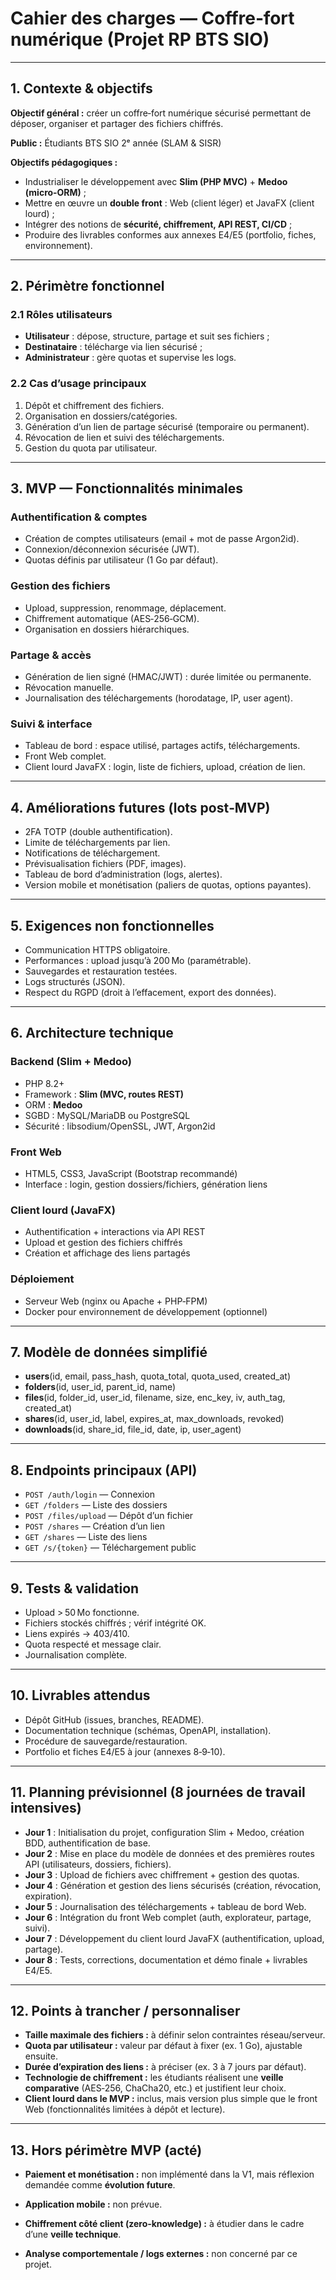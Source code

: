 # Cahier des charges — Coffre‑fort numérique (Projet RP BTS SIO)

---

## 1. Contexte & objectifs

**Objectif général :** créer un coffre‑fort numérique sécurisé permettant de déposer, organiser et partager des fichiers chiffrés.

**Public :** Étudiants BTS SIO 2ᵉ année (SLAM & SISR)

**Objectifs pédagogiques :**

* Industrialiser le développement avec **Slim (PHP MVC)** + **Medoo (micro‑ORM)** ;
* Mettre en œuvre un **double front** : Web (client léger) et JavaFX (client lourd) ;
* Intégrer des notions de **sécurité, chiffrement, API REST, CI/CD** ;
* Produire des livrables conformes aux annexes E4/E5 (portfolio, fiches, environnement).

---

## 2. Périmètre fonctionnel

### 2.1 Rôles utilisateurs

* **Utilisateur** : dépose, structure, partage et suit ses fichiers ;
* **Destinataire** : télécharge via lien sécurisé ;
* **Administrateur** : gère quotas et supervise les logs.

### 2.2 Cas d’usage principaux

1. Dépôt et chiffrement des fichiers.
2. Organisation en dossiers/catégories.
3. Génération d’un lien de partage sécurisé (temporaire ou permanent).
4. Révocation de lien et suivi des téléchargements.
5. Gestion du quota par utilisateur.

---

## 3. MVP — Fonctionnalités minimales

### Authentification & comptes

* Création de comptes utilisateurs (email + mot de passe Argon2id).
* Connexion/déconnexion sécurisée (JWT).
* Quotas définis par utilisateur (1 Go par défaut).

### Gestion des fichiers

* Upload, suppression, renommage, déplacement.
* Chiffrement automatique (AES‑256‑GCM).
* Organisation en dossiers hiérarchiques.

### Partage & accès

* Génération de lien signé (HMAC/JWT) : durée limitée ou permanente.
* Révocation manuelle.
* Journalisation des téléchargements (horodatage, IP, user agent).

### Suivi & interface

* Tableau de bord : espace utilisé, partages actifs, téléchargements.
* Front Web complet.
* Client lourd JavaFX : login, liste de fichiers, upload, création de lien.

---

## 4. Améliorations futures (lots post‑MVP)

* 2FA TOTP (double authentification).
* Limite de téléchargements par lien.
* Notifications de téléchargement.
* Prévisualisation fichiers (PDF, images).
* Tableau de bord d’administration (logs, alertes).
* Version mobile et monétisation (paliers de quotas, options payantes).

---

## 5. Exigences non fonctionnelles

* Communication HTTPS obligatoire.
* Performances : upload jusqu’à 200 Mo (paramétrable).
* Sauvegardes et restauration testées.
* Logs structurés (JSON).
* Respect du RGPD (droit à l’effacement, export des données).

---

## 6. Architecture technique

### Backend (Slim + Medoo)

* PHP 8.2+
* Framework : **Slim (MVC, routes REST)**
* ORM : **Medoo**
* SGBD : MySQL/MariaDB ou PostgreSQL
* Sécurité : libsodium/OpenSSL, JWT, Argon2id

### Front Web

* HTML5, CSS3, JavaScript (Bootstrap recommandé)
* Interface : login, gestion dossiers/fichiers, génération liens

### Client lourd (JavaFX)

* Authentification + interactions via API REST
* Upload et gestion des fichiers chiffrés
* Création et affichage des liens partagés

### Déploiement

* Serveur Web (nginx ou Apache + PHP‑FPM)
* Docker pour environnement de développement (optionnel)

---

## 7. Modèle de données simplifié

* **users**(id, email, pass_hash, quota_total, quota_used, created_at)
* **folders**(id, user_id, parent_id, name)
* **files**(id, folder_id, user_id, filename, size, enc_key, iv, auth_tag, created_at)
* **shares**(id, user_id, label, expires_at, max_downloads, revoked)
* **downloads**(id, share_id, file_id, date, ip, user_agent)

---

## 8. Endpoints principaux (API)

* `POST /auth/login` — Connexion
* `GET /folders` — Liste des dossiers
* `POST /files/upload` — Dépôt d’un fichier
* `POST /shares` — Création d’un lien
* `GET /shares` — Liste des liens
* `GET /s/{token}` — Téléchargement public

---

## 9. Tests & validation

* Upload > 50 Mo fonctionne.
* Fichiers stockés chiffrés ; vérif intégrité OK.
* Liens expirés → 403/410.
* Quota respecté et message clair.
* Journalisation complète.

---

## 10. Livrables attendus

* Dépôt GitHub (issues, branches, README).
* Documentation technique (schémas, OpenAPI, installation).
* Procédure de sauvegarde/restauration.
* Portfolio et fiches E4/E5 à jour (annexes 8‑9‑10).

---

## 11. Planning prévisionnel (8 journées de travail intensives)

* **Jour 1** : Initialisation du projet, configuration Slim + Medoo, création BDD, authentification de base.
* **Jour 2** : Mise en place du modèle de données et des premières routes API (utilisateurs, dossiers, fichiers).
* **Jour 3** : Upload de fichiers avec chiffrement + gestion des quotas.
* **Jour 4** : Génération et gestion des liens sécurisés (création, révocation, expiration).
* **Jour 5** : Journalisation des téléchargements + tableau de bord Web.
* **Jour 6** : Intégration du front Web complet (auth, explorateur, partage, suivi).
* **Jour 7** : Développement du client lourd JavaFX (authentification, upload, partage).
* **Jour 8** : Tests, corrections, documentation et démo finale + livrables E4/E5.

---

## 12. Points à trancher / personnaliser

* **Taille maximale des fichiers :** à définir selon contraintes réseau/serveur.
* **Quota par utilisateur :** valeur par défaut à fixer (ex. 1 Go), ajustable ensuite.
* **Durée d’expiration des liens :** à préciser (ex. 3 à 7 jours par défaut).
* **Technologie de chiffrement :** les étudiants réalisent une **veille comparative** (AES‑256, ChaCha20, etc.) et justifient leur choix.
* **Client lourd dans le MVP :** inclus, mais version plus simple que le front Web (fonctionnalités limitées à dépôt et lecture).

---

## 13. Hors périmètre MVP (acté)

* **Paiement et monétisation :** non implémenté dans la V1, mais réflexion demandée comme **évolution future**.

* **Application mobile :** non prévue.

* **Chiffrement côté client (zero‑knowledge) :** à étudier dans le cadre d’une **veille technique**.

* **Analyse comportementale / logs externes :** non concerné par ce projet.
